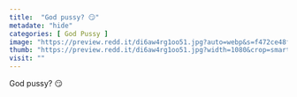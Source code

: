 ```yaml
---
title:  "God pussy? 😏"
metadate: "hide"
categories: [ God Pussy ]
image: "https://preview.redd.it/di6aw4rg1oo51.jpg?auto=webp&s=f472ce48f44c4b06a081831f40c27a11545f684d"
thumb: "https://preview.redd.it/di6aw4rg1oo51.jpg?width=1080&crop=smart&auto=webp&s=2f2112b646d772c62c02bca65688be8149a4c5ce"
visit: ""
---
```

God pussy? 😏
